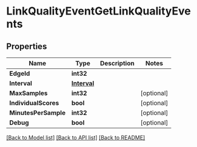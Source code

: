 # LinkQualityEventGetLinkQualityEvents

## Properties

Name | Type | Description | Notes
------------ | ------------- | ------------- | -------------
**EdgeId** | **int32** |  | 
**Interval** | [**Interval**](interval.md) |  | 
**MaxSamples** | **int32** |  | [optional] 
**IndividualScores** | **bool** |  | [optional] 
**MinutesPerSample** | **int32** |  | [optional] 
**Debug** | **bool** |  | [optional] 

[[Back to Model list]](../README.md#documentation-for-models) [[Back to API list]](../README.md#documentation-for-api-endpoints) [[Back to README]](../README.md)


